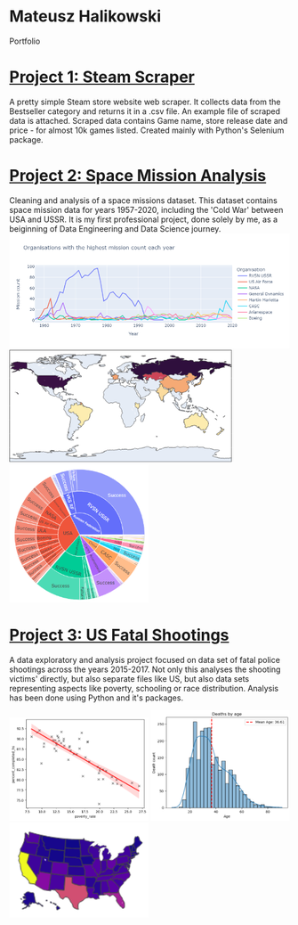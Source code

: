 # Mateusz Halikowski
Portfolio

# [Project 1: Steam Scraper](https://github.com/halikowski/SteamScraper)
  A pretty simple Steam store website web scraper. It collects data from the Bestseller category and returns it in a .csv file. An example file of scraped data is attached. Scraped     data contains Game name, store release date and price - for almost 10k games listed. Created mainly with Python's Selenium package.

# [Project 2: Space Mission Analysis](https://nbviewer.org/github/halikowski/Space-Missions-Project/blob/main/Space_Missions_Analysis.ipynb)
  Cleaning and analysis of a space missions dataset. This dataset contains space mission data for years 1957-2020, including the 'Cold War' between USA and USSR. It is my first         professional project, done solely by me, as a beiginning of Data Engineering and Data Science journey.
  <img src="https://github.com/halikowski/portfolio/blob/main/images/space1.png" width=700>
  <img src="https://github.com/halikowski/portfolio/blob/main/images/space2.png" width=400>
  <img src="https://github.com/halikowski/portfolio/blob/main/images/space3.png" width=250>
  
# [Project 3: US Fatal Shootings](https://nbviewer.org/github/halikowski/US_Shootings_Project/blob/main/US_Fatal_Shootings.ipynb)
  A data exploratory and analysis project focused on data set of fatal police shootings across the years 2015-2017. Not only this analyses the shooting victims' directly, but also      separate files like US, but also data sets representing aspects like poverty, schooling or race distribution. Analysis has been done using Python and it's packages.

  <p float="left">
  <img src="https://github.com/halikowski/portfolio/blob/main/images/fatal1.png" width=250>
  <img src="https://github.com/halikowski/portfolio/blob/main/images/fatal2.PNG" width=250>
  <img src="https://github.com/halikowski/portfolio/blob/main/images/fatal3.PNG" width=250>
  </p>
